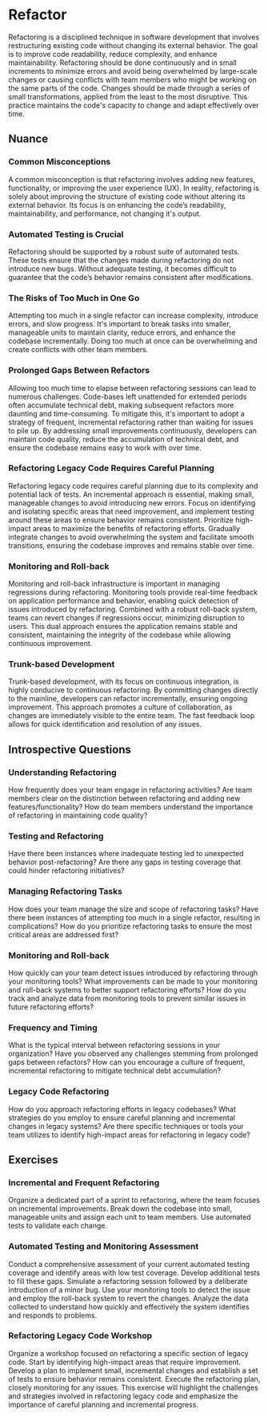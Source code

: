 # Refactor

Refactoring is a disciplined technique in software development that involves restructuring existing code without changing its external behavior.
The goal is to improve code readability, reduce complexity, and enhance maintainability.
Refactoring should be done continuously and in small increments to minimize errors and avoid being overwhelmed by large-scale changes or causing conflicts with team members who might be working on the same parts of the code.
Changes should be made through a series of small transformations, applied from the least to the most disruptive. This practice maintains the code's capacity to change and adapt effectively over time.

## Nuance

### Common Misconceptions

A common misconception is that refactoring involves adding new features, functionality, or improving the user experience (UX).
In reality, refactoring is solely about improving the structure of existing code without altering its external behavior.
Its focus is on enhancing the code’s readability, maintainability, and performance, not changing it's output.

### Automated Testing is Crucial

Refactoring should be supported by a robust suite of automated tests.
These tests ensure that the changes made during refactoring do not introduce new bugs.
Without adequate testing, it becomes difficult to guarantee that the code’s behavior remains consistent after modifications.

### The Risks of Too Much in One Go

Attempting too much in a single refactor can increase complexity, introduce errors, and slow progress.
It's important to break tasks into smaller, manageable units to maintain clarity, reduce errors, and enhance the codebase incrementally.
Doing too much at once can be overwhelming and create conflicts with other team members.

### Prolonged Gaps Between Refactors

Allowing too much time to elapse between refactoring sessions can lead to numerous challenges.
Code-bases left unattended for extended periods often accumulate technical debt, making subsequent refactors more daunting and time-consuming.
To mitigate this, it's important to adopt a strategy of frequent, incremental refactoring rather than waiting for issues to pile up.
By addressing small improvements continuously, developers can maintain code quality, reduce the accumulation of technical debt, and ensure the codebase remains easy to work with over time.

### Refactoring Legacy Code Requires Careful Planning

Refactoring legacy code requires careful planning due to its complexity and potential lack of tests.
An incremental approach is essential, making small, manageable changes to avoid introducing new errors.
Focus on identifying and isolating specific areas that need improvement, and implement testing around these areas to ensure behavior remains consistent.
Prioritize high-impact areas to maximize the benefits of refactoring efforts.
Gradually integrate changes to avoid overwhelming the system and facilitate smooth transitions, ensuring the codebase improves and remains stable over time.

### Monitoring and Roll-back

Monitoring and roll-back infrastructure is important in managing regressions during refactoring.
Monitoring tools provide real-time feedback on application performance and behavior, enabling quick detection of issues introduced by refactoring.
Combined with a robust roll-back system, teams can revert changes if regressions occur, minimizing disruption to users.
This dual approach ensures the application remains stable and consistent, maintaining the integrity of the codebase while allowing continuous improvement.

### Trunk-based Development

Trunk-based development, with its focus on continuous integration, is highly conducive to continuous refactoring.
By committing changes directly to the mainline, developers can refactor incrementally, ensuring ongoing improvement.
This approach promotes a culture of collaboration, as changes are immediately visible to the entire team.
The fast feedback loop allows for quick identification and resolution of any issues.

## Introspective Questions

### Understanding Refactoring

How frequently does your team engage in refactoring activities?
Are team members clear on the distinction between refactoring and adding new features/functionality?
How do team members understand the importance of refactoring in maintaining code quality?

### Testing and Refactoring

Have there been instances where inadequate testing led to unexpected behavior post-refactoring?
Are there any gaps in testing coverage that could hinder refactoring initiatives?

### Managing Refactoring Tasks

How does your team manage the size and scope of refactoring tasks?
Have there been instances of attempting too much in a single refactor, resulting in complications?
How do you prioritize refactoring tasks to ensure the most critical areas are addressed first?

### Monitoring and Roll-back

How quickly can your team detect issues introduced by refactoring through your monitoring tools?
What improvements can be made to your monitoring and roll-back systems to better support refactoring efforts?
How do you track and analyze data from monitoring tools to prevent similar issues in future refactoring efforts?

### Frequency and Timing

What is the typical interval between refactoring sessions in your organization?
Have you observed any challenges stemming from prolonged gaps between refactors?
How can you encourage a culture of frequent, incremental refactoring to mitigate technical debt accumulation?

### Legacy Code Refactoring

How do you approach refactoring efforts in legacy codebases?
What strategies do you employ to ensure careful planning and incremental changes in legacy systems?
Are there specific techniques or tools your team utilizes to identify high-impact areas for refactoring in legacy code?

## Exercises

### Incremental and Frequent Refactoring

Organize a dedicated part of a sprint to refactoring, where the team focuses on incremental improvements.
Break down the codebase into small, manageable units and assign each unit to team members.
Use automated tests to validate each change.

### Automated Testing and Monitoring Assessment

Conduct a comprehensive assessment of your current automated testing coverage and identify areas with low test coverage.
Develop additional tests to fill these gaps.
Simulate a refactoring session followed by a deliberate introduction of a minor bug.
Use your monitoring tools to detect the issue and employ the roll-back system to revert the changes.
Analyze the data collected to understand how quickly and effectively the system identifies and responds to problems.

### Refactoring Legacy Code Workshop

Organize a workshop focused on refactoring a specific section of legacy code.
Start by identifying high-impact areas that require improvement.
Develop a plan to implement small, incremental changes and establish a set of tests to ensure behavior remains consistent.
Execute the refactoring plan, closely monitoring for any issues.
This exercise will highlight the challenges and strategies involved in refactoring legacy code and emphasize the importance of careful planning and incremental progress.